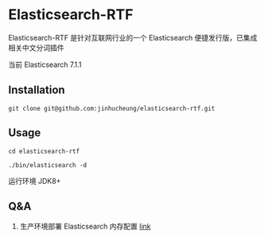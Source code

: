 # Elasticsearch-RTF

Elasticsearch-RTF 是针对互联网行业的一个 Elasticsearch 便捷发行版，已集成相关中文分词插件

当前 Elasticsearch 7.1.1

## Installation

```
git clone git@github.com:jinhucheung/elasticsearch-rtf.git
```

## Usage

```
cd elasticsearch-rtf

./bin/elasticsearch -d
```

运行环境 JDK8+

## Q&A

1. 生产环境部署 Elasticsearch 内存配置 [link](https://www.elastic.co/guide/en/elasticsearch/reference/current/heap-size.html)